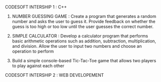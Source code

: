 CODESOFT INTERSHIP 1 : C++ 

1.  NUMBER GUESSING GAME :   Create a program that generates a random number and asks the
 user to guess it. Provide feedback on whether the guess is too
 high or too low until the user guesses the correct number.

2. SIMPLE CALCULATOR :  Develop a calculator program that performs basic arithmetic
 operations such as addition, subtraction, multiplication, and
 division. Allow the user to input two numbers and choose an
 operation to perform

3. Build a simple console-based Tic-Tac-Toe game that
 allows two players to play against each other

CODESOFT INTERSHIP 2 : WEB DEVELOPEMENT
